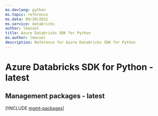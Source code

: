 ```yaml
---
ms.devlang: python
ms.topic: reference
ms.data: 09/20/2022
ms.service: databricks
author: lmazuel
title: Azure Databricks SDK for Python
ms.author: lmazuel
description: Reference for Azure Databricks SDK for Python
---
```

# Azure Databricks SDK for Python - latest

## Management packages - latest
[!INCLUDE [mgmt-packages](databricks-mgmt-index.md)]
